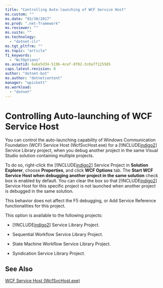 ```yaml
---
title: "Controlling Auto-launching of WCF Service Host"
ms.custom: ""
ms.date: "03/30/2017"
ms.prod: ".net-framework"
ms.reviewer: ""
ms.suite: ""
ms.technology: 
  - "dotnet-clr"
ms.tgt_pltfrm: ""
ms.topic: "article"
f1_keywords: 
  - "WcfOptions"
ms.assetid: 6abe5d34-519b-4cef-8f02-3c0a7f125585
caps.latest.revision: 8
author: "dotnet-bot"
ms.author: "dotnetcontent"
manager: "wpickett"
ms.workload: 
  - "dotnet"
---
```

# Controlling Auto-launching of WCF Service Host
You can control the auto-launching capability of Windows Communication Foundation (WCF) Service Host (WcfSvcHost.exe) for a [!INCLUDE[indigo2](../../../includes/indigo2-md.md)] Service Library project, when you debug another project in the same Visual Studio solution containing multiple projects.  
  
 To do so, right-click the [!INCLUDE[indigo2](../../../includes/indigo2-md.md)] Service Project in **Solution Explorer**, choose **Properties**, and click **WCF Options** tab. The **Start WCF Service Host when debugging another project in the same solution** check box is enabled by default. You can clear the box so that [!INCLUDE[indigo2](../../../includes/indigo2-md.md)] Service Host for this specific project is not launched when another project is debugged in the same solution.  
  
 This behavior does not affect the F5 debugging, or Add Service Reference functionalities for this project.  
  
 This option is available to the following projects:  
  
-   [!INCLUDE[indigo2](../../../includes/indigo2-md.md)] Service Library Project.  
  
-   Sequential Workflow Service Library Project.  
  
-   State Machine Workflow Service Library Project.  
  
-   Syndication Service Library Project.  
  
## See Also  
 [WCF Service Host (WcfSvcHost.exe)](../../../docs/framework/wcf/wcf-service-host-wcfsvchost-exe.md)
